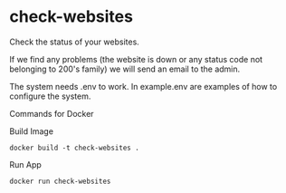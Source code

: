 # check-websites
Check the status of your websites.

If we find any problems (the website is down or any status code not belonging to 200's family) we will send an email to the admin.

The system needs .env to work. In example.env are examples of how to configure the system.

Commands for Docker

Build Image
```
docker build -t check-websites .
```

Run App
```
docker run check-websites
```
